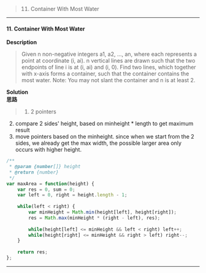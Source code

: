 >11. Container With Most Water

* * *
#### 11. Container With Most Water

**Description**   
>Given n non-negative integers a1, a2, ..., an, where each represents a point at coordinate (i, ai). n vertical lines are drawn such that the two endpoints of line i is at (i, ai) and (i, 0). Find two lines, which together with x-axis forms a container, such that the container contains the most water.
Note: You may not slant the container and n is at least 2.

**Solution**  
**思路**  
>1. 2 pointers
2. compare 2 sides' height, based on minheight * length to get maximum result
3. move pointers based on the minheight. since when we start from the 2 sides, we already get the max width, the possible larger area only occurs with higher height. 


```JavaScript
/**
 * @param {number[]} height
 * @return {number}
 */
var maxArea = function(height) {
    var res = 0, sum = 0;
    var left = 0, right = height.length - 1;
    
    while(left < right) {
        var minHeight = Math.min(height[left], height[right]);
        res = Math.max(minHeight * (right - left), res);
        
        while(height[left] <= minHeight && left < right) left++;
        while(height[right] <= minHeight && right > left) right--;
    }
        
    return res;
};
```
* * *
